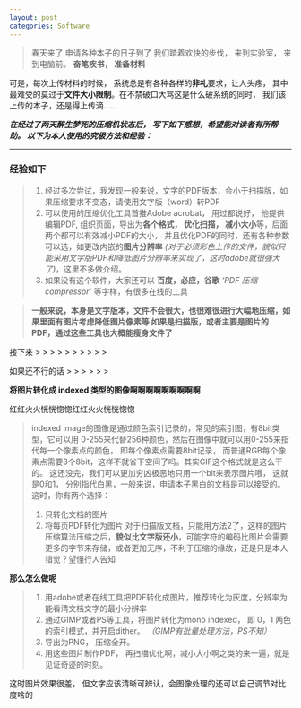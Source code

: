 ```yaml
---
layout: post
categories: Software
---
```


> 春天来了
申请各种本子的日子到了
我们踏着欢快的步伐，
来到实验室， 来到电脑前。
**奋笔疾书， 准备材料**

可是，每次上传材料的时候， 系统总是有各种各样的**非礼**要求，让人头疼， 其中最难受的莫过于**文件大小限制**。在不禁破口大骂这是什么破系统的同时， 我们该上传的本子，还是得上传滴......


***在经过了两天醉生梦死的压缩机状态后， 写下如下感想，希望能对读者有所帮助。
以下为本人使用的究极方法和经验：***

---
### 经验如下

> 1. 经过多次尝试，我发现一般来说，文字的PDF版本，会小于扫描版，如果压缩要求不变态，请使用文字版（word）转PDF
> 2. 可以使用的压缩优化工具首推Adobe acrobat， 用过都说好， 他提供编辑PDF, 组织页面，导出为**各个格式， 优化扫描， 减小大小**等，后面两个都可以有效减小PDF的大小， 并且优化PDF的同时，还有各种参数可以选，如更改内嵌的**图片分辨率** *(对于必须彩色上传的文件，貌似只能采用文字版PDF和降低图片分辨率来实现了，这时adobe就很强大了)*，这里不多做介绍。
> 3. 如果没有这个软件，大家还可以 **百度，必应，谷歌** *‘PDF 压缩 compressor’* 等字样，有很多在线的工具

> **一般来说，本身是文字版本，文件不会很大，也很难很进行大幅地压缩，如果里面有图片考虑降低图片像素等
> 如果是扫描版，或者主要是图片的PDF，通过这些工具也大概能瘦身文件了**

接下来  > > > > > > > > > > 

如果还不行的话 > > > > > >

**将图片转化成 indexed 类型的图像啊啊啊啊啊啊啊啊啊**

红红火火恍恍惚惚红红火火恍恍惚惚
> indexed image的图像是通过颜色索引记录的，常见的索引图，有8bit类型，它可以用 0-255来代替256种颜色，然后在图像中就可以用0-255来指代每一个像素点的颜色， 即每个像素点需要8bit记录， 而普通RGB每个像素点需要3个8bit，这样不就省下空间了吗。其实GIF这个格式就是这么干的。
这还没完，我们可以更加穷凶极恶地只用一个bit来表示图片哦， 这就是0和1， 分别指代白黑，一般来说，申请本子黑白的文档是可以接受的。
这时，你有两个选择：
> 1. 只转化文档的图片
> 2. 将每页PDF转化为图片
对于扫描版文档，只能用方法2了，这样的图片压缩算法压缩之后，**貌似比文字版还小**，可能字符的编码比图片会需要更多的字节来存储，或者更加无序，不利于压缩的缘故，还是只是本人错觉？望懂行人告知

**那么怎么做呢**
> 1. 用adobe或者在线工具把PDF转化成图片，推荐转化为灰度，分辨率为能看清文档文字的最小分辨率
> 2. 通过GIMP或者PS等工具，将图片转化为mono indexed， 即 0，1 两色的索引模式，并开启dither。 *（GIMP有批量处理方法，PS不知）*
> 3. 导出为PNG， 压缩全开。
> 4. 用这些图片制作PDF， 再扫描优化啊，减小大小啊之类的来一遍，就是见证奇迹的时刻。

这时图片效果很差， 但文字应该清晰可辨认，会图像处理的还可以自己调节对比度啥的





 
